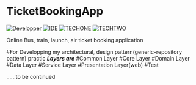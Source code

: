 # TicketBookingApp

[![Developper](https://badgen.net/badge/Developed%20By%20:/touhidulfahim/orange/?icon=github)](https://badgen.net/badge/Developed%20By%20:/touhidulfahim/orange/?icon=github)
[![IDE](https://badgen.net/badge/icon/visualstudio?icon=visualstudio&label)](https://badgen.net/badge/icon/visualstudio?icon=visualstudio&label)
[![TECHONE](https://badgen.net/badge/icon/azure?icon=azure&label)](https://badgen.net/badge/icon/azure?icon=azure&label)
[![TECHTWO](https://badgen.net/badge/icon/git?icon=git&label)](https://badgen.net/badge/icon/git?icon=git&label)

Online Bus, train, launch, air ticket booking application

#For Developping my architectural, design pattern(generic-repository pattern) practic                                                         ***Layers are***
#Common Layer #Core Layer #Domain Layer #Data Layer #Service Layer #Presentation Layer(web) #Test

......to be continued


